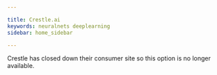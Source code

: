 ```yaml
---

title: Crestle.ai
keywords: neuralnets deeplearning
sidebar: home_sidebar

---
```


Crestle has closed down their consumer site so this option is no longer available.
